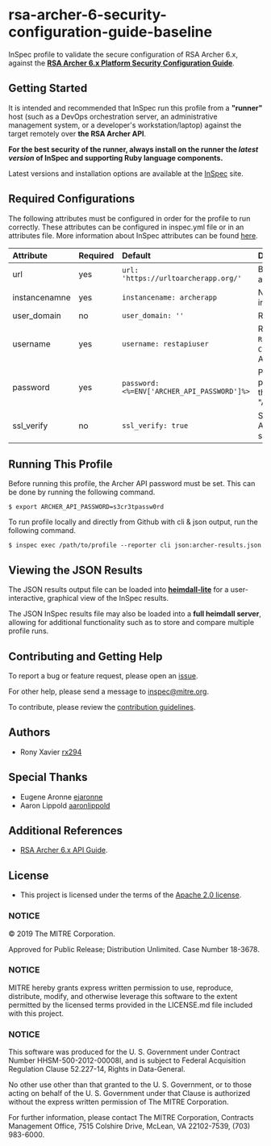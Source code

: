 # rsa-archer-6-security-configuration-guide-baseline

InSpec profile to validate the secure configuration of RSA Archer 6.x, against the **[RSA Archer 6.x Platform Security Configuration Guide](https://community.rsa.com/docs/DOC-32567)**. 

## Getting Started

It is intended and recommended that InSpec run this profile from a __"runner"__ host (such as a DevOps orchestration server, an administrative management system, or a developer's workstation/laptop) against the target remotely over __the RSA Archer API__.

__For the best security of the runner, always install on the runner the _latest version_ of InSpec and supporting Ruby language components.__ 

Latest versions and installation options are available at the [InSpec](http://inspec.io/) site.

## Required Configurations

The following attributes must be configured in order for the profile to run correctly. These attributes can be configured in inspec.yml file or in an attributes file. More information about InSpec attributes can be found [here](https://www.inspec.io/docs/reference/profiles/).
    
| Attribute                     | Required | Default     | Description                                                           |
| :---                          | :---     | :---        | :---                                                               |
| url           | yes | `url: 'https://urltoarcherapp.org/'`        | Base URL of the RSA Archer application. |
| instancenamne | yes | `instancename: archerapp`                   | Name of the RSA Archer instance.        |
| user_domain   | no  | `user_domain: ''`                           | RSA Archer User Domain.                 |
| username      | yes | `username: restapiuser`                     | REST API User with at least `Read-Only` access to `Access Control` attributes on Archer.|
| password      | yes | `password: <%=ENV['ARCHER_API_PASSWORD']%>` | Password of the users is pulled from the ENV. Export the password to "ARCHER_API_PASSWORD". |
| ssl_verify    | no  | `ssl_verify: true`                          | Set this to 'false' if the Archer application uses self-signed certificates. |

## Running This Profile

Before running this profile, the Archer API password must be set. This can be done by running the following command. 

    $ export ARCHER_API_PASSWORD=s3cr3tpassw0rd

To run profile locally and directly from Github with cli & json output, run the following command.

    $ inspec exec /path/to/profile --reporter cli json:archer-results.json

## Viewing the JSON Results

The JSON results output file can be loaded into __[heimdall-lite](https://mitre.github.io/heimdall-lite/)__ for a user-interactive, graphical view of the InSpec results. 

The JSON InSpec results file may also be loaded into a __full heimdall server__, allowing for additional functionality such as to store and compare multiple profile runs.  

## Contributing and Getting Help
To report a bug or feature request, please open an [issue](https://github.com/mitre/microsoft-sql-server-2014-instance-stig-baseline/issues/new).

For other help, please send a message to [inspec@mitre.org](mailto:inspec@mitre.org).

To contribute, please review the [contribution guidelines](https://github.com/mitre/docs-mitre-inspec/blob/master/CONTRIBUTING.md).

## Authors
- Rony Xavier [rx294](https://github.com/rx294)

## Special Thanks
- Eugene Aronne [ejaronne](https://github.com/ejaronne)
- Aaron Lippold [aaronlippold](https://github.com/aaronlippold)

## Additional References
- [RSA Archer 6.x API Guide](https://community.rsa.com/docs/DOC-41939).

## License
* This project is licensed under the terms of the [Apache 2.0 license](https://github.com/mitre/rsa-archer-6-security-configuration-guide-baseline/blob/master/LICENSE.md).

### NOTICE

© 2019 The MITRE Corporation.

Approved for Public Release; Distribution Unlimited. Case Number 18-3678.  

### NOTICE
MITRE hereby grants express written permission to use, reproduce, distribute, modify, and otherwise leverage this software to the extent permitted by the licensed terms provided in the LICENSE.md file included with this project.

### NOTICE  

This software was produced for the U. S. Government under Contract Number HHSM-500-2012-00008I, and is subject to Federal Acquisition Regulation Clause 52.227-14, Rights in Data-General.  

No other use other than that granted to the U. S. Government, or to those acting on behalf of the U. S. Government under that Clause is authorized without the express written permission of The MITRE Corporation.

For further information, please contact The MITRE Corporation, Contracts Management Office, 7515 Colshire Drive, McLean, VA  22102-7539, (703) 983-6000.
